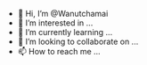 - 👋 Hi, I’m @Wanutchamai
- 👀 I’m interested in ...
- 🌱 I’m currently learning ...
- 💞️ I’m looking to collaborate on ...
- 📫 How to reach me ...

<!---
Wanutchamai/Wanutchamai is a ✨ special ✨ repository because its `README.md` (this file) appears on your GitHub profile.
You can click the Preview link to take a look at your changes.
--->
